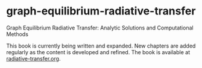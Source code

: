 # graph-equilibrium-radiative-transfer
Graph Equilibrium Radiative Transfer: Analytic Solutions and Computational Methods

This book is currently being written and expanded. New chapters are added regularly as the content is developed and refined.
The book is available at [radiative-transfer.org](https://radiative-transfer.org/).